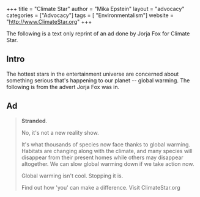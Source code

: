 +++
title = "Climate Star"
author = "Mika Epstein"
layout = "advocacy"
categories = ["Advocacy"]
tags = [ "Environmentalism"]
website = "http://www.ClimateStar.org"
+++

The following is a text only reprint of an ad done by Jorja Fox for Climate Star.

## Intro  
The hottest stars in the entertainment universe are concerned about something serious that's happening to our planet -- global warming. The following is from the advert Jorja Fox was in.

## Ad

> **Stranded**.
> 
> No, it's not a new reality show.
> 
> It's what thousands of species now face thanks to global warming. Habitats are changing along with the climate, and many species will disappear from their present homes while others may disappear altogether. We can slow global warming down if we take action now.
> 
> Global warming isn't cool. Stopping it is.
> 
> Find out how 'you' can make a difference. Visit ClimateStar.org
